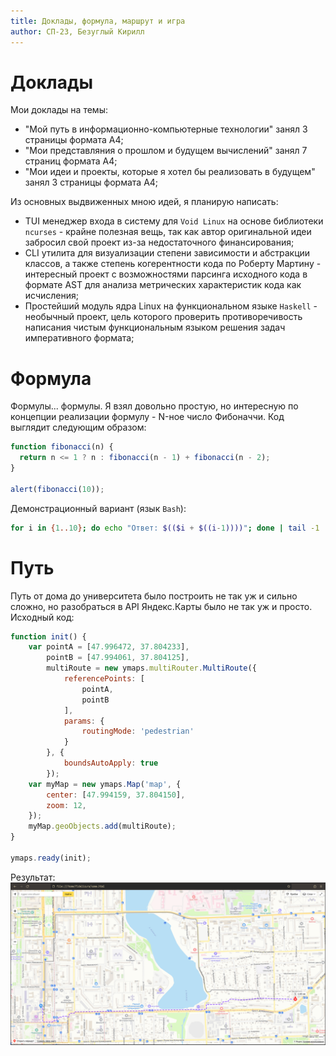 ```yaml
---
title: Доклады, формула, маршрут и игра
author: СП-23, Безуглый Кирилл
---
```


# Доклады

Мои доклады на темы:
- "Мой путь в информационно-компьютерные технологии" занял 3 страницы формата А4;
- "Мои представляния о прошлом и будущем вычислений" занял 7 страниц формата А4;
- "Мои идеи и проекты, которые я хотел бы реализовать в будущем" занял 3 страницы формата А4;

Из основных выдвиженных мною идей, я планирую написать:
- TUI менеджер входа в систему для `Void Linux` на основе библиотеки `ncurses` - крайне полезная вещь, так как автор оригинальной идеи забросил свой проект из-за недостаточного финансирования;
- CLI утилита для визуализации степени зависимости и абстракции классов, а также степень когерентности кода по Роберту Мартину - интересный проект с возможностями парсинга исходного кода в формате AST для анализа метрических характеристик кода как исчисления;
- Простейший модуль ядра Linux на функциональном языке `Haskell` - необычный проект, цель которого проверить противоречивость написания чистым функциональным языком решения задач императивного формата;

<!-- end_slide -->
# Формула

Формулы... формулы. Я взял довольно простую, но интересную по концепции реализации формулу - N-ное число Фибоначчи.
Код выглядит следующим образом:
```js
function fibonacci(n) {
  return n <= 1 ? n : fibonacci(n - 1) + fibonacci(n - 2);
}

alert(fibonacci(10));
```

Демонстрационный вариант (язык `Bash`):
```bash +exec
for i in {1..10}; do echo "Ответ: $(($i + $((i-1))))"; done | tail -1
```

<!-- end_slide -->
# Путь

Путь от дома до университета было построить не так уж и сильно сложно, но разобраться в API Яндекс.Карты было не так уж и просто.
Исходный код:
```js
function init() {
    var pointA = [47.996472, 37.804233],
        pointB = [47.994061, 37.804125],
        multiRoute = new ymaps.multiRouter.MultiRoute({
            referencePoints: [
                pointA,
                pointB
            ],
            params: {
                routingMode: 'pedestrian'
            }
        }, {
            boundsAutoApply: true
        });
    var myMap = new ymaps.Map('map', {
        center: [47.994159, 37.804150],
        zoom: 12,
    });
    myMap.geoObjects.add(multiRoute);
}

ymaps.ready(init);
```

Результат:
![](map.png)
